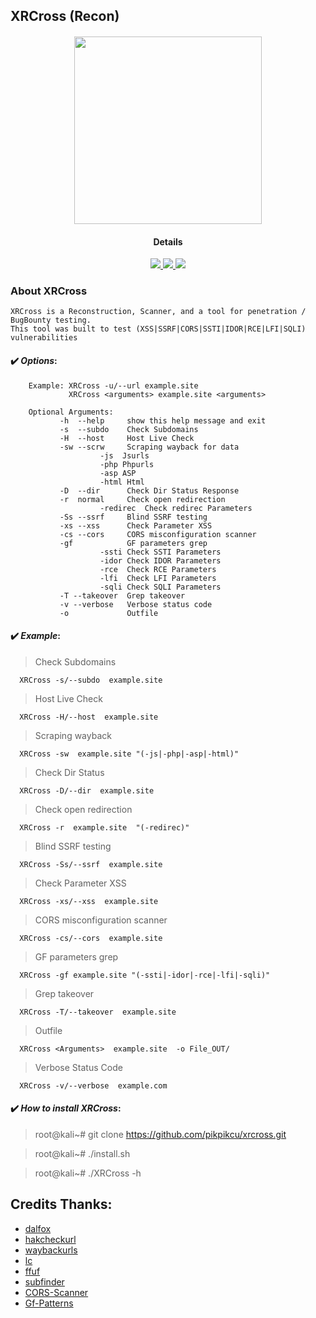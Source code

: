 ## XRCross (Recon)

<h4 align="center"><img src="https://raw.githubusercontent.com/pikpikcu/xrcross/master/logo.png" width="300px" height="300px">

</a>
<h4 align="center">Details</h4>                
<p align="center">
  </a>
  <a href="https://ru.m.wikipedia.org/wiki/bash">
    <img src="https://img.shields.io/badge/language-bash-green.svg">
 </a>
  <a href="https://github.com/pikpikcu/xrcross">
    <img src="https://img.shields.io/badge/version-V1.2-green.svg">
 </a>
   <a href="https://github.com/pikpikcu/xrcross/blob/master/LICENSE">
   <img src="https://img.shields.io/badge/LICENSE-red.svg">
   </a>
 </a>
</p>


### About XRCross 

    XRCross is a Reconstruction, Scanner, and a tool for penetration / BugBounty testing. 
    This tool was built to test (XSS|SSRF|CORS|SSTI|IDOR|RCE|LFI|SQLI) vulnerabilities 

#### ✔️ ***Options***:
>   

        Example: XRCross -u/--url example.site
                 XRCross <arguments> example.site <arguments> 
        
        Optional Arguments:
               -h  --help     show this help message and exit
               -s  --subdo    Check Subdomains 
               -H  --host     Host Live Check
               -sw --scrw     Scraping wayback for data
                        -js  Jsurls 
                        -php Phpurls
                        -asp ASP
                        -html Html
               -D  --dir      Check Dir Status Response
               -r  normal     Check open redirection
                        -redirec  Check redirec Parameters
               -Ss --ssrf     Blind SSRF testing
               -xs --xss      Check Parameter XSS
               -cs --cors     CORS misconfiguration scanner
               -gf            GF parameters grep
                        -ssti Check SSTI Parameters
                        -idor Check IDOR Parameters
                        -rce  Check RCE Parameters
                        -lfi  Check LFI Parameters
                        -sqli Check SQLI Parameters   
               -T --takeover  Grep takeover
               -v --verbose   Verbose status code
               -o             Outfile
               
#### ✔️ ***Example***:

>  Check Subdomains

      XRCross -s/--subdo  example.site 

>  Host Live Check

      XRCross -H/--host  example.site 

>  Scraping wayback

      XRCross -sw  example.site "(-js|-php|-asp|-html)"

>  Check Dir Status

      XRCross -D/--dir  example.site 

>  Check open redirection

      XRCross -r  example.site  "(-redirec)"

>  Blind SSRF testing

      XRCross -Ss/--ssrf  example.site  

>  Check Parameter XSS

      XRCross -xs/--xss  example.site  
     
>  CORS misconfiguration scanner

      XRCross -cs/--cors  example.site  

>  GF parameters grep

      XRCross -gf example.site "(-ssti|-idor|-rce|-lfi|-sqli)"

>  Grep takeover

      XRCross -T/--takeover  example.site 

>  Outfile

      XRCross <Arguments>  example.site  -o File_OUT/


> Verbose Status Code

      XRCross -v/--verbose  example.com 

#### ✔️ ***How to install XRCross***:

> root@kali~# git clone https://github.com/pikpikcu/xrcross.git

> root@kali~# ./install.sh

> root@kali~# ./XRCross -h


 Credits Thanks:
------------

* [dalfox](https://github.com/hahwul/dalfox)
* [hakcheckurl](https://github.com/hakluke/hakcheckurl)
* [waybackurls](https://github.com/tomnomnom/waybackurls)
* [lc](https://github.com/lc/gau)
* [ffuf](https://github.com/ffuf/ffuf)
* [subfinder](https://github.com/projectdiscovery/subfinder)
* [CORS-Scanner](https://github.com/Tanmay-N/CORS-Scanner)
* [Gf-Patterns](https://github.com/1ndianl33t/Gf-Patterns)